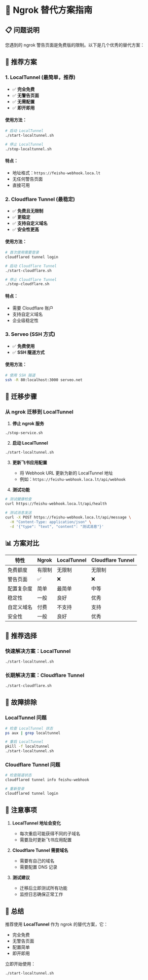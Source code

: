 # 🚀 Ngrok 替代方案指南

## 📋 问题说明

您遇到的 ngrok 警告页面是免费版的限制。以下是几个优秀的替代方案：

## 🌟 推荐方案

### 1. **LocalTunnel** (最简单，推荐)
- ✅ **完全免费**
- ✅ **无警告页面**
- ✅ **无需配置**
- ✅ **即开即用**

#### 使用方法：
```bash
# 启动 LocalTunnel
./start-localtunnel.sh

# 停止 LocalTunnel
./stop-localtunnel.sh
```

#### 特点：
- 地址格式：`https://feishu-webhook.loca.lt`
- 无任何警告页面
- 直接可用

### 2. **Cloudflare Tunnel** (最稳定)
- ✅ **免费且无限制**
- ✅ **更稳定**
- ✅ **支持自定义域名**
- ✅ **安全性更高**

#### 使用方法：
```bash
# 首次使用需要登录
cloudflared tunnel login

# 启动 Cloudflare Tunnel
./start-cloudflare.sh

# 停止 Cloudflare Tunnel
./stop-cloudflare.sh
```

#### 特点：
- 需要 Cloudflare 账户
- 支持自定义域名
- 企业级稳定性

### 3. **Serveo** (SSH 方式)
- ✅ **免费使用**
- ✅ **SSH 隧道方式**

#### 使用方法：
```bash
# 使用 SSH 隧道
ssh -R 80:localhost:3000 serveo.net
```

## 🔄 迁移步骤

### 从 ngrok 迁移到 LocalTunnel

1. **停止 ngrok 服务**
```bash
./stop-service.sh
```

2. **启动 LocalTunnel**
```bash
./start-localtunnel.sh
```

3. **更新飞书应用配置**
   - 将 Webhook URL 更新为新的 LocalTunnel 地址
   - 例如：`https://feishu-webhook.loca.lt/api/webhook`

4. **测试功能**
```bash
# 测试健康检查
curl https://feishu-webhook.loca.lt/api/health

# 测试消息发送
curl -X POST https://feishu-webhook.loca.lt/api/message \
  -H "Content-Type: application/json" \
  -d '{"type": "text", "content": "测试消息"}'
```

## 📊 方案对比

| 特性 | Ngrok | LocalTunnel | Cloudflare Tunnel |
|------|-------|-------------|-------------------|
| 免费额度 | 有限制 | 无限制 | 无限制 |
| 警告页面 | ✅ | ❌ | ❌ |
| 配置复杂度 | 简单 | 最简单 | 中等 |
| 稳定性 | 一般 | 良好 | 优秀 |
| 自定义域名 | 付费 | 不支持 | 支持 |
| 安全性 | 一般 | 良好 | 优秀 |

## 🎯 推荐选择

### 快速解决方案：LocalTunnel
```bash
./start-localtunnel.sh
```

### 长期解决方案：Cloudflare Tunnel
```bash
./start-cloudflare.sh
```

## 🔧 故障排除

### LocalTunnel 问题
```bash
# 检查 LocalTunnel 状态
ps aux | grep localtunnel

# 重启 LocalTunnel
pkill -f localtunnel
./start-localtunnel.sh
```

### Cloudflare Tunnel 问题
```bash
# 检查隧道状态
cloudflared tunnel info feishu-webhook

# 重新登录
cloudflared tunnel login
```

## 📝 注意事项

1. **LocalTunnel 地址会变化**
   - 每次重启可能获得不同的子域名
   - 需要及时更新飞书应用配置

2. **Cloudflare Tunnel 需要域名**
   - 需要有自己的域名
   - 需要配置 DNS 记录

3. **测试建议**
   - 迁移后立即测试所有功能
   - 监控日志确保正常工作

## 🎉 总结

推荐使用 **LocalTunnel** 作为 ngrok 的替代方案，它：
- 完全免费
- 无警告页面
- 配置简单
- 即开即用

立即开始使用：
```bash
./start-localtunnel.sh
``` 